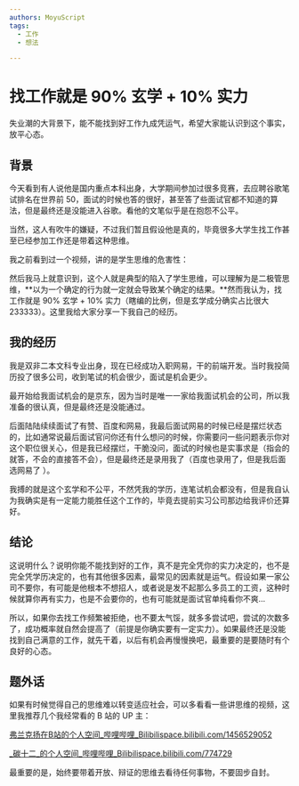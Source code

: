 ```yaml
---
authors: MoyuScript
tags: 
  - 工作
  - 想法

---
```


# 找工作就是 90% 玄学 + 10% 实力

失业潮的大背景下，能不能找到好工作九成凭运气，希望大家能认识到这个事实，放平心态。

<!--truncate-->

## 背景

今天看到有人说他是国内重点本科出身，大学期间参加过很多竞赛，去应聘谷歌笔试排名在世界前 50，面试的时候也答的很好，甚至答了些面试官都不知道的算法，但是最终还是没能进入谷歌。看他的文笔似乎是在抱怨不公平。

当然，这人有吹牛的嫌疑，不过我们暂且假设他是真的，毕竟很多大学生找工作甚至已经参加工作还是带着这种思维。

我之前看到过一个视频，讲的是学生思维的危害性：

<BilibiliVideo bvid="BV1n54y1h7KN" />

然后我马上就意识到，这个人就是典型的陷入了学生思维，可以理解为是二极管思维，**以为一个确定的行为就一定就会导致某个确定的结果。**然而我认为，找工作就是 90% 玄学 + 10% 实力（瞎编的比例，但是玄学成分确实占比很大 233333）。这里我给大家分享一下我自己的经历。

## 我的经历

我是双非二本文科专业出身，现在已经成功入职网易，干的前端开发。当时我投简历投了很多公司，收到笔试的机会很少，面试是机会更少。

最开始给我面试机会的是京东，因为当时是唯一一家给我面试机会的公司，所以我准备的很认真，但是最终还是没能通过。

后面陆陆续续面试了有赞、百度和网易，我最后面试网易的时候已经是摆烂状态的，比如通常说最后面试官问你还有什么想问的时候，你需要问一些问题表示你对这个职位很关心，但是我已经摆烂，干脆没问，面试的时候也是实事求是（指会的就答，不会的直接答不会），但是最终还是录用我了（百度也录用了，但是我后面选网易了 ）。

我搏的就是这个玄学和不公平，不然凭我的学历，连笔试机会都没有，但是我自认为我确实是有一定能力能胜任这个工作的，毕竟去提前实习公司那边给我评价还算好。

## 结论

这说明什么？说明你能不能找到好的工作，真不是完全凭你的实力决定的，也不是完全凭学历决定的，也有其他很多因素，最常见的因素就是运气。假设如果一家公司不要你，有可能是他根本不想招人，或者说是发不起那么多员工的工资，这种时候就算你再有实力，也是不会要你的，也有可能就是面试官单纯看你不爽...

所以，如果你去找工作频繁被拒绝，也不要太气馁，就多多尝试吧，尝试的次数多了，成功概率就自然会提高了（前提是你确实要有一定实力）。如果最终还是没能找到自己满意的工作，就先干着，以后有机会再慢慢换吧，最重要的是要随时有个良好的心态。

## 题外话

如果有时候觉得自己的思维难以转变适应社会，可以多看看一些讲思维的视频，这里我推荐几个我经常看的 B 站的 UP 主：

[弗兰克扬在B站的个人空间_哔哩哔哩_Bilibilispace.bilibili.com/1456529052](https://space.bilibili.com/1456529052)

[_碳十二_的个人空间_哔哩哔哩_Bilibilispace.bilibili.com/774729](https://space.bilibili.com/774729)

最重要的是，始终要带着开放、辩证的思维去看待任何事物，不要固步自封。